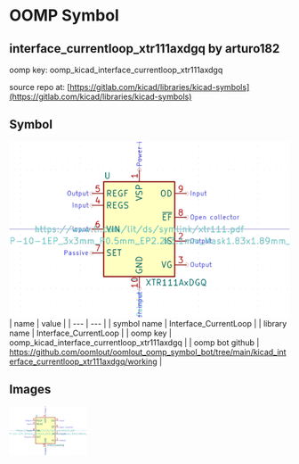 # OOMP Symbol  
## interface_currentloop_xtr111axdgq  by arturo182  
  
oomp key: oomp_kicad_interface_currentloop_xtr111axdgq  
  
source repo at: [https://gitlab.com/kicad/libraries/kicad-symbols](https://gitlab.com/kicad/libraries/kicad-symbols)  
## Symbol  
  
[![working.png](working_600.png)](working.png)  
| name | value | 
| --- | --- | 
| symbol name | Interface_CurrentLoop | 
| library name | Interface_CurrentLoop | 
| oomp key | oomp_kicad_interface_currentloop_xtr111axdgq | 
| oomp bot github | https://github.com/oomlout/oomlout_oomp_symbol_bot/tree/main/kicad_interface_currentloop_xtr111axdgq/working | 
## Images  
  
[![working.png](working_140.png)](working.png)  
